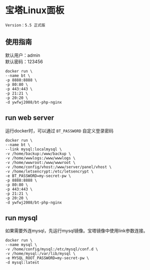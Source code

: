 # 宝塔Linux面板

`Version：5.5 正式版`

## 使用指南
默认用户：admin  
默认密码：123456

```
docker run \
--name bt \
-p 8888:8888 \
-p 80:80 \
-p 443:443 \
-p 21:21 \
-p 20:20 \
-d ywfwj2008/bt-php-nginx
```

## run web server
运行docker时，可以通过 `BT_PASSWORD` 自定义登录密码
```
docker run \
--name bt \
--link mysql:localmysql \
-v /home/backup:/www/backup \
-v /home/wwwlogs:/www/wwwlogs \
-v /home/wwwroot:/www/wwwroot \
-v /home/config/vhost:/www/server/panel/vhost \
-v /home/letsencrypt:/etc/letsencrypt \
-e BT_PASSWORD=my-secret-pw \
-p 8888:8888 \
-p 80:80 \
-p 443:443 \
-p 21:21 \
-p 20:20 \
-d ywfwj2008/bt-php-nginx
```

## run mysql
如果需要外连mysql，先运行mysql镜像。宝塔镜像中使用link参数连接。
```
docker run \
--name mysql \
-v /home/config/mysql:/etc/mysql/conf.d \
-v /home/mysql:/var/lib/mysql \
-e MYSQL_ROOT_PASSWORD=my-secret-pw \
-d mysql:latest
```
